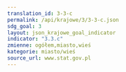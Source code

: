 ```yaml
---
translation_id: 3-3-c
permalink: /api/krajowe/3/3-3-c.json
sdg_goal: 3
layout: json_krajowe_goal_indicator
indicator: "3.3.c"
zmienne: ogółem,miasto,wieś
kategorie: miasto/wieś
source_url: www.stat.gov.pl
---
```

